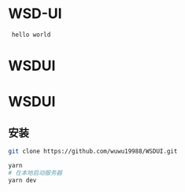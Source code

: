 # WSD-UI

```vue
 hello world
```

# WSDUI
# WSDUI 
## 安装

```bash
git clone https://github.com/wuwu19988/WSDUI.git

yarn
# 在本地启动服务器
yarn dev

```

